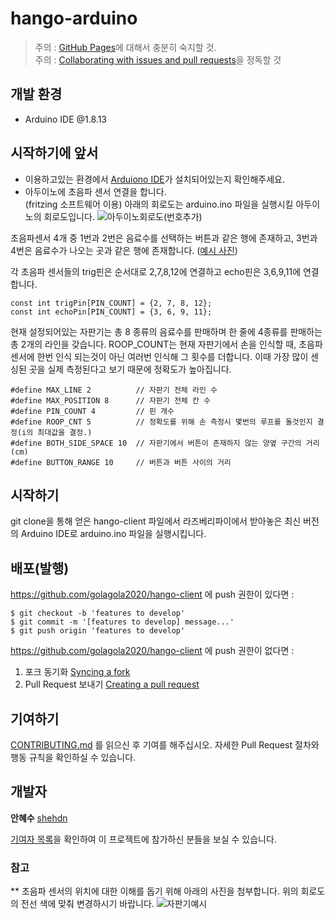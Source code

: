 # hango-arduino
> 주의 : [GitHub Pages](https://pages.github.com/)에 대해서 충분히 숙지할 것.  
주의 : [Collaborating with issues and pull requests](https://docs.github.com/en/github/collaborating-with-issues-and-pull-requests)을 정독할 것

## 개발 환경

   * Arduino IDE @1.8.13

## 시작하기에 앞서
   * 이용하고있는 환경에서 [Arduiono IDE](https://www.arduino.cc/en/main/software)가 설치되어있는지 확인해주세요.
   * 아두이노에 초음파 센서 연결을 합니다.   
      (fritzing 소프트웨어 이용) 아래의 회로도는 arduino.ino 파일을 실행시킬 아두이노의 회로도입니다. 
![아두이노회로도(번호추가)](https://user-images.githubusercontent.com/67812466/91624116-7054c480-e9d9-11ea-92f0-77129b903d9e.jpg)

   
   
   초음파센서 4개 중 1번과 2번은 음료수를 선택하는 버튼과 같은 행에 존재하고, 3번과 4번은 음료수가 나오는 곳과 같은 행에 존재합니다. ([예시 사진](#참고)) 
   
   각 초음파 센서들의 trig핀은 순서대로 2,7,8,12에 연결하고 echo핀은 3,6,9,11에 연결합니다.
```
const int trigPin[PIN_COUNT] = {2, 7, 8, 12};
const int echoPin[PIN_COUNT] = {3, 6, 9, 11};
```
    
   현재 설정되어있는 자판기는 총 8 종류의 음료수를 판매하며 한 줄에 4종류를 판매하는 총 2개의 라인을 갖습니다. 
   ROOP_COUNT는 현재 자판기에서 손을 인식할 때, 초음파 센서에 한번 인식 되는것이 아닌 여러번 인식해 그 횟수를 더합니다. 이때 가장 많이 센싱된 곳을 실제 측정된다고 보기 때문에 정확도가 높아집니다.  
```
#define MAX_LINE 2          // 자판기 전체 라인 수
#define MAX_POSITION 8      // 자판기 전체 칸 수
#define PIN_COUNT 4         // 핀 개수
#define ROOP_CNT 5          // 정확도를 위해 손 측정시 몇번의 루프를 돌것인지 결정(i의 최대값을 결정.)
#define BOTH_SIDE_SPACE 10  // 자판기에서 버튼이 존재하지 않는 양옆 구간의 거리(cm)
#define BUTTON_RANGE 10     // 버튼과 버튼 사이의 거리
```
   
     
## 시작하기
   git clone을 통해 얻은 hango-client 파일에서 라즈베리파이에서 받아놓은 최신 버전의 Arduino IDE로 arduino.ino 파일을 실행시킵니다.
   

## 배포(발행)
https://github.com/golagola2020/hango-client 에 push 권한이 있다면 :
```
$ git checkout -b 'features to develop'
$ git commit -m '[features to develop] message...'
$ git push origin 'features to develop'
```
https://github.com/golagola2020/hango-client 에 push 권한이 없다면 :
   1. 포크 동기화 [Syncing a fork](https://docs.github.com/en/github/collaborating-with-issues-and-pull-requests/syncing-a-fork)
   2. Pull Request 보내기 [Creating a pull request](https://docs.github.com/en/github/collaborating-with-issues-and-pull-requests/creating-a-pull-request) 

## 기여하기

[CONTRIBUTING.md](https://gist.github.com/PurpleBooth/b24679402957c63ec426) 를 읽으신 후 기여를 해주십시오. 자세한 Pull Request 절차와 행동 규칙을 확인하실 수 있습니다.

## 개발자

**안혜수** [shehdn](https://github.com/suehdn)   

[기여자 목록](https://github.com/golagola2020/hango-client/graphs/contributors)을 확인하여 이 프로젝트에 참가하신 분들을 보실 수 있습니다.

### 참고 
** 초음파 센서의 위치에 대한 이해를 돕기 위해 아래의 사진을 첨부합니다. 위의 회로도의 전선 색에 맞춰 변경하시기 바랍니다. 
![자판기예시](https://user-images.githubusercontent.com/67812466/91648593-5207cb00-eaa4-11ea-8af1-d01680747228.PNG)
